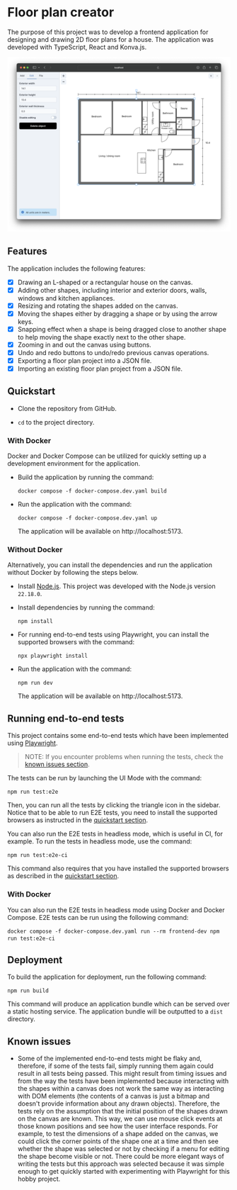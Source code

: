 # Floor plan creator

The purpose of this project was to develop a frontend application for designing and drawing 2D floor plans for a house. The application was developed with TypeScript, React and Konva.js.

![Screenshot of the application](./images/screenshot.png)

## Features

The application includes the following features:

- [x] Drawing an L-shaped or a rectangular house on the canvas.
- [x] Adding other shapes, including interior and exterior doors, walls, windows and kitchen appliances.
- [x] Resizing and rotating the shapes added on the canvas.
- [x] Moving the shapes either by dragging a shape or by using the arrow keys.
- [x] Snapping effect when a shape is being dragged close to another shape to help moving the shape exactly next to the other shape.
- [x] Zooming in and out the canvas using buttons.
- [x] Undo and redo buttons to undo/redo previous canvas operations.
- [x] Exporting a floor plan project into a JSON file.
- [x] Importing an existing floor plan project from a JSON file.

## Quickstart

- Clone the repository from GitHub.

- `cd` to the project directory.

### With Docker

Docker and Docker Compose can be utilized for quickly setting up a development environment for the application.

- Build the application by running the command:
    ```
    docker compose -f docker-compose.dev.yaml build
    ```

- Run the application with the command:
    ```
    docker compose -f docker-compose.dev.yaml up
    ```
    The application will be available on http://localhost:5173.

### Without Docker

Alternatively, you can install the dependencies and run the application without Docker by following the steps below.

- Install [Node.js](https://nodejs.org/en/download). This project was developed with the Node.js version `22.18.0`.

- Install dependencies by running the command:
    ```
    npm install
    ```

- For running end-to-end tests using Playwright, you can install the supported browsers with the command:
    ```
    npx playwright install
    ```

- Run the application with the command:
    ```
    npm run dev
    ```
    The application will be available on http://localhost:5173.

## Running end-to-end tests

This project contains some end-to-end tests which have been implemented using [Playwright](https://playwright.dev/).

>NOTE: If you encounter problems when running the tests, check the [known issues section](#known-issues).

The tests can be run by launching the UI Mode with the command:
```
npm run test:e2e
```
Then, you can run all the tests by clicking the triangle icon in the sidebar. Notice that to be able to run E2E tests, you need to install the supported browsers as instructed in the [quickstart section](#quickstart).

You can also run the E2E tests in headless mode, which is useful in CI, for example. To run the tests in headless mode, use the command:
```
npm run test:e2e-ci
```
This command also requires that you have installed the supported browsers as described in the [quickstart section](#quickstart).

### With Docker

You can also run the E2E tests in headless mode using Docker and Docker Compose. E2E tests can be run using the following command:

```
docker compose -f docker-compose.dev.yaml run --rm frontend-dev npm run test:e2e-ci
```

## Deployment

To build the application for deployment, run the following command:
```
npm run build
```
This command will produce an application bundle which can be served over a static hosting service. The application bundle will be outputted to a `dist` directory.

## Known issues

- Some of the implemented end-to-end tests might be flaky and, therefore, if some of the tests fail, simply running them again could result in all tests being passed. This might result from timing issues and from the way the tests have been implemented because interacting with the shapes within a canvas does not work the same way as interacting with DOM elements (the contents of a canvas is just a bitmap and doesn't provide information about any drawn objects). Therefore, the tests rely on the assumption that the initial position of the shapes drawn on the canvas are known. This way, we can use mouse click events at those known positions and see how the user interface responds. For example, to test the dimensions of a shape added on the canvas, we could click the corner points of the shape one at a time and then see whether the shape was selected or not by checking if a menu for editing the shape become visible or not. There could be more elegant ways of writing the tests but this approach was selected because it was simple enough to get quickly started with experimenting with Playwright for this hobby project.
